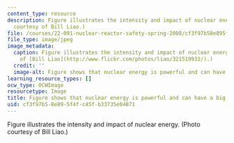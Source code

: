 ```yaml
---
content_type: resource
description: Figure illustrates the intensity and impact of nuclear energy. (Photo
  courtesy of Bill Liao.)
file: /courses/22-091-nuclear-reactor-safety-spring-2008/cf3f97b58e895f4fc45fb33735e04871_22-091s08.jpg
file_type: image/jpeg
image_metadata:
  caption: Figure illustrates the intensity and impact of nuclear energy. (Photo courtesy
    of [Bill Liao](http://www.flickr.com/photos/liao/321519932/).)
  credit: ''
  image-alt: Figure shows that nuclear energy is powerful and can have a big impact.
learning_resource_types: []
ocw_type: OCWImage
resourcetype: Image
title: Figure shows that nuclear energy is powerful and can have a big impact
uid: cf3f97b5-8e89-5f4f-c45f-b33735e04871
---
```

Figure illustrates the intensity and impact of nuclear energy. (Photo courtesy of Bill Liao.)

